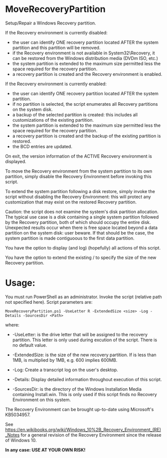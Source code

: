 # MoveRecoveryPartition
 Setup/Repair a Windows Recovery partition.

If the Recovery environment is currently disabled:
- the user can identify ONE recovery partition located AFTER the system partition and this partition
  will be removed.
- if the Recovery environment is not available in System32\Recovery, it can be restored from the
  Windows distribution media (DVDm ISO, etc.)
- the system partition is extended to the maximum size permitted less the space required for the
  recovery partition.
- a recovery partition is created and the Recovery environment is enabled.

If the Recovery environment is currently enabled:
- the user can identify ONE recovery partition located AFTER the system partition.
- if no partition is selected, the script enumerates all Recovery partitions on the system disk.
- a backup of the selected partition is created: this includes all customizations of the existing
  partition.
- the system partition is extended to the maximum size permitted less the space required for the
  recovery partition.
- a recovery partition is created and the backup of the existing partition is restored.
- the BCD entries are updated.

On exit, the version information of the ACTIVE Recovery environment is displayed.

To move the Recovery environment from the system partition to its own partition, simply disable
the Recovery Environment before invoking this script.

To extend the system partition following a disk restore, simply invoke the script without
disabling the Recovery Environment: this will protect any customization that may exist on
the restored Recovery partition.

Caution: the script does not examine the system's disk partition allocation. The typical use case
is a disk containing a single system partition followed by the Recovery partition, both of which
should occupy the entire disk. Unexpected results occur when there is free space located beyond a
data partition on the system disk: user beware. If that should be the case, the system partition
is made contiguoous to the first data partition.

You have the option to display (and log) (hopefully) all actions of this script.

You have the option to extend the existing / to specify the size of the new Recovery partition.

# Usage:

You must run PowerShell as an administrator. Invoke the script (relative path not specified here).
Script parameters are:

	MoveRecoveryPartition.ps1 -UseLetter R -ExtendedSize <size> -Log -Details -SourcesDir <Path>

where:

- -UseLetter:      is the drive letter that will be assigned to the recovery partition.
				This letter is only used during excution of the script. There is no default value.

- -ExtendedSize:   is the size of the new recovery partition. If <size> is less than 1MB, <size>
				is multiplied by 1MB, e.g. 600 implies 600MB.

- -Log:            Create a transcript log on the user's desktop.

- -Details:        Display detailed information throughout execution of this script.

- -SourcesDir:     is the directory of the Windows Installation Media containing Install.win.
				This is only used if this script finds no Recovery Environment on this system.

The Recovery Environment can be brought up-to-date using Microsoft's KB5034957.

See https://en.wikibooks.org/wiki/Windows_10%2B_Recovery_Environment_(RE)_Notes
for a general revision of the Recovery Environment since the release of Windows 10.

**In any case: USE AT YOUR OWN RISK!**

